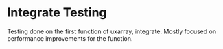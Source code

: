 # Integrate Testing

Testing done on the first function of uxarray, integrate. Mostly focused on performance improvements for the function.